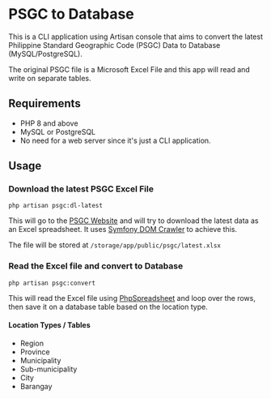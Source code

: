 # PSGC to Database

This is a CLI application using Artisan console that aims to convert the latest Philippine Standard Geographic Code (PSGC) Data to Database (MySQL/PostgreSQL).

The original PSGC file is a Microsoft Excel File and this app will read and write on separate tables.

## Requirements

-   PHP 8 and above
-   MySQL or PostgreSQL
-   No need for a web server since it's just a CLI application.

## Usage

### Download the latest PSGC Excel File

```
php artisan psgc:dl-latest
```

This will go to the [PSGC Website](https://psa.gov.ph/classification/psgc) and will try to download the latest data as an Excel spreadsheet. It uses [Symfony DOM Crawler](https://github.com/symfony/dom-crawler) to achieve this.

The file will be stored at `/storage/app/public/psgc/latest.xlsx`

### Read the Excel file and convert to Database

```
php artisan psgc:convert
```

This will read the Excel file using [PhpSpreadsheet](https://github.com/PHPOffice/PhpSpreadsheet) and loop over the rows, then save it on a database table based on the location type.

#### Location Types / Tables

-   Region
-   Province
-   Municipality
-   Sub-municipality
-   City
-   Barangay
